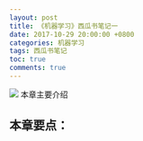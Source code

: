 ```yaml
---
layout: post
title: 《机器学习》西瓜书笔记一
date: 2017-10-29 20:00:00 +0800
categories: 机器学习
tags: 西瓜书笔记
toc: true
comments: true
---
```

![](1030XiGuaShu02/img01.png)
本章主要介绍

本章要点：
- 
<!-- more -->

